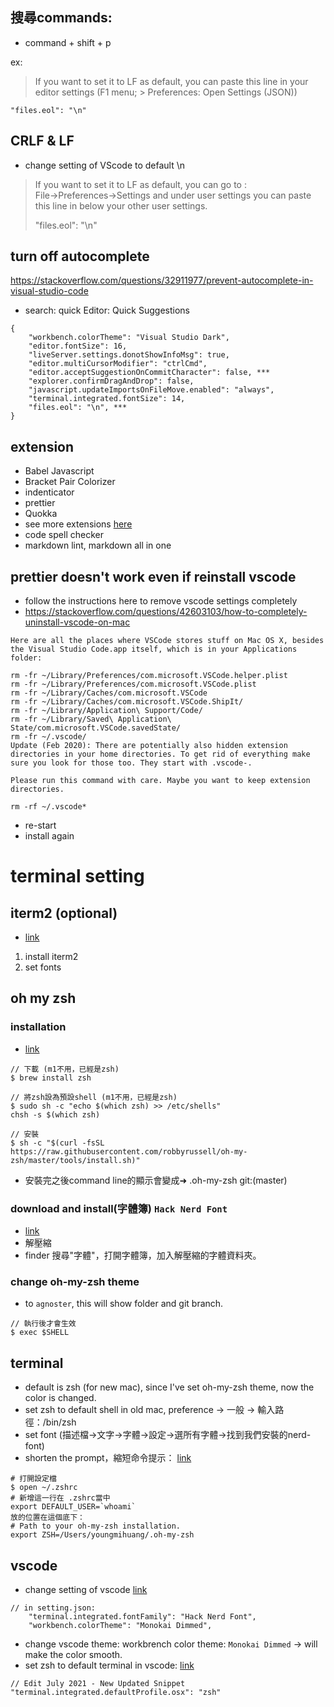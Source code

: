 ## 搜尋commands:
- command + shift + p

ex:
> If you want to set it to LF as default, you can paste this line in your editor settings (F1 menu; > Preferences: Open Settings (JSON))
```
"files.eol": "\n"
```

## CRLF & LF
- change setting of VScode to default \n
> If you want to set it to LF as default, you can go to :    
> File->Preferences->Settings and under user settings you can paste this line in below your other user settings.
> 
> "files.eol": "\n"

## turn off autocomplete
https://stackoverflow.com/questions/32911977/prevent-autocomplete-in-visual-studio-code

- search: quick
Editor: Quick Suggestions
```
{
    "workbench.colorTheme": "Visual Studio Dark",
    "editor.fontSize": 16,
    "liveServer.settings.donotShowInfoMsg": true,
    "editor.multiCursorModifier": "ctrlCmd",
    "editor.acceptSuggestionOnCommitCharacter": false, ***
    "explorer.confirmDragAndDrop": false,
    "javascript.updateImportsOnFileMove.enabled": "always",
    "terminal.integrated.fontSize": 14,
    "files.eol": "\n", ***
}
```

## extension

- Babel Javascript
- Bracket Pair Colorizer
- indenticator
- prettier
- Quokka
- see more extensions [here](https://hackmd.io/@yellowful/Hkk8PdWBt)
- code spell checker
- markdown lint, markdown all in one

## prettier doesn't work even if reinstall vscode
- follow the instructions here to remove vscode settings completely
- https://stackoverflow.com/questions/42603103/how-to-completely-uninstall-vscode-on-mac
```
Here are all the places where VSCode stores stuff on Mac OS X, besides the Visual Studio Code.app itself, which is in your Applications folder:

rm -fr ~/Library/Preferences/com.microsoft.VSCode.helper.plist 
rm -fr ~/Library/Preferences/com.microsoft.VSCode.plist 
rm -fr ~/Library/Caches/com.microsoft.VSCode
rm -fr ~/Library/Caches/com.microsoft.VSCode.ShipIt/
rm -fr ~/Library/Application\ Support/Code/
rm -fr ~/Library/Saved\ Application\ State/com.microsoft.VSCode.savedState/
rm -fr ~/.vscode/
Update (Feb 2020): There are potentially also hidden extension directories in your home directories. To get rid of everything make sure you look for those too. They start with .vscode-.

Please run this command with care. Maybe you want to keep extension directories.

rm -rf ~/.vscode*
```
- re-start
- install again


# terminal setting

## iterm2 (optional)
- [link](https://medium.com/statementdog-engineering/prettify-your-zsh-command-line-prompt-3ca2acc967f)
1. install iterm2
2. set fonts

## oh my zsh

### installation

- [link](https://medium.com/statementdog-engineering/prettify-your-zsh-command-line-prompt-3ca2acc967f)
```
// 下載 (m1不用，已經是zsh)
$ brew install zsh

// 將zsh設為預設shell (m1不用，已經是zsh)
$ sudo sh -c "echo $(which zsh) >> /etc/shells" 
chsh -s $(which zsh)

// 安裝
$ sh -c "$(curl -fsSL https://raw.githubusercontent.com/robbyrussell/oh-my-zsh/master/tools/install.sh)"

```
- 安裝完之後command line的顯示會變成➜  .oh-my-zsh git:(master)

### download and install(字體簿) `Hack Nerd Font`
- [link](https://gist.github.com/480/3b41f449686a089f34edb45d00672f28)
- 解壓縮
- finder 搜尋"字體"，打開字體簿，加入解壓縮的字體資料夾。

### change oh-my-zsh theme 
- to  `agnoster`, this will show folder and git branch.
```
// 執行後才會生效
$ exec $SHELL
```


## terminal
- default is zsh (for new mac), since I've set oh-my-zsh theme, now the color is changed.
- set zsh to default shell in old mac, preference -> 一般 -> 輸入路徑：/bin/zsh
- set font (描述檔->文字->字體->設定->選所有字體->找到我們安裝的nerd-font)
- shorten the prompt，縮短命令提示： [link](https://cyeninesky3.medium.com/bin-to-zsh-%E8%A8%AD%E5%AE%9A%E6%B5%81%E7%A8%8B-d29fe60a4121) 
```
# 打開設定檔
$ open ~/.zshrc
# 新增這一行在 .zshrc當中
export DEFAULT_USER=`whoami`
放的位置在這個底下：
# Path to your oh-my-zsh installation.
export ZSH=/Users/youngmihuang/.oh-my-zsh
```

## vscode
- change setting of vscode [link](https://medium.com/statementdog-engineering/prettify-your-zsh-command-line-prompt-3ca2acc967f)
```
// in setting.json:
    "terminal.integrated.fontFamily": "Hack Nerd Font",
    "workbench.colorTheme": "Monokai Dimmed",
```
- change vscode theme: workbrench color theme: `Monokai Dimmed` -> will make the color smooth.
- set zsh to default terminal in vscode: 
[link](https://stackoverflow.com/questions/64001669/zsh-and-vscode-default-shells)
```shell
// Edit July 2021 - New Updated Snippet
"terminal.integrated.defaultProfile.osx": "zsh"
```





